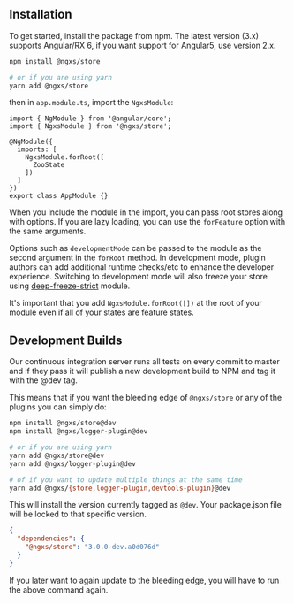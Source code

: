 ## Installation
To get started, install the package from npm. The latest version (3.x) supports Angular/RX 6, if you want support for Angular5, use version 2.x.

```bash
npm install @ngxs/store

# or if you are using yarn
yarn add @ngxs/store
```

then in `app.module.ts`, import the `NgxsModule`:

```TS
import { NgModule } from '@angular/core';
import { NgxsModule } from '@ngxs/store';

@NgModule({
  imports: [
    NgxsModule.forRoot([
      ZooState
    ])
  ]
})
export class AppModule {}
```

When you include the module in the import, you can pass root stores along with options.
If you are lazy loading, you can use the `forFeature` option with the same arguments.

Options such as `developmentMode` can be passed to the module as the second argument in the `forRoot` method.
In development mode, plugin authors can add additional runtime checks/etc to enhance the developer experience. Switching
to development mode will also freeze your store using [deep-freeze-strict](https://www.npmjs.com/package/deep-freeze-strict)
module.

It's important that you add `NgxsModule.forRoot([])` at the root of your module even if
all of your states are feature states.


## Development Builds
Our continuous integration server runs all tests on every commit to master and if they pass it will publish a new development build to NPM and tag it with the @dev tag.

This means that if you want the bleeding edge of `@ngxs/store` or any of the plugins you can simply do:

```bash
npm install @ngxs/store@dev
npm install @ngxs/logger-plugin@dev

# or if you are using yarn
yarn add @ngxs/store@dev
yarn add @ngxs/logger-plugin@dev

# of if you want to update multiple things at the same time
yarn add @ngxs/{store,logger-plugin,devtools-plugin}@dev
```

This will install the version currently tagged as `@dev`.
Your package.json file will be locked to that specific version.

```json
{
  "dependencies": {
    "@ngxs/store": "3.0.0-dev.a0d076d"
  }
}
```
If you later want to again update to the bleeding edge, you will have to run the above command again.
